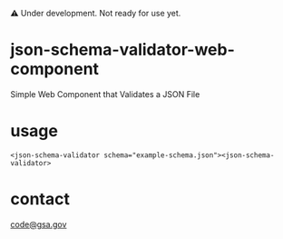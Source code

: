 :warning: Under development. Not ready for use yet.

# json-schema-validator-web-component
Simple Web Component that Validates a JSON File

# usage
```
<json-schema-validator schema="example-schema.json"><json-schema-validator>
```

# contact
code@gsa.gov
